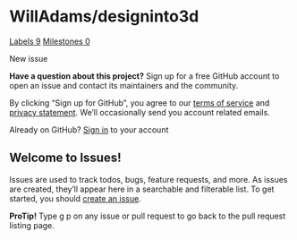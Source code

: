 # WillAdams/designinto3d

 [Labels 9](https://github.com/WillAdams/designinto3d/labels) [Milestones 0](https://github.com/WillAdams/designinto3d/milestones)

 New issue

 **Have a question about this project?** Sign up for a free GitHub account to open an issue and contact its maintainers and the community.

By clicking “Sign up for GitHub”, you agree to our [terms of service](https://help.github.com/terms) and [privacy statement](https://help.github.com/privacy). We’ll occasionally send you account related emails.

 Already on GitHub? [Sign in](https://github.com/login?return_to=%2FWillAdams%2Fdesigninto3d%2Fissues%2Fnew) to your account

## Welcome to Issues!

Issues are used to track todos, bugs, feature requests, and more. As issues are created, they’ll appear here in a searchable and filterable list. To get started, you should [create an issue](https://github.com/WillAdams/designinto3d/issues/new/choose).

**ProTip!** Type g p on any issue or pull request to go back to the pull request listing page.

